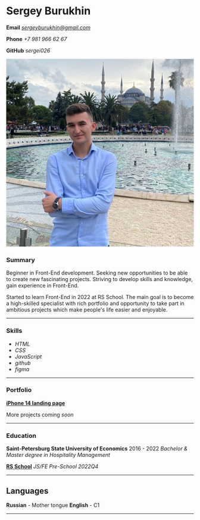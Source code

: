 # Sergey Burukhin
**Email** *sergeyburukhin@gmail.com*

**Phone** *+7 981 966 62 67*

**GitHub** *sergei026*

![profile-photo](assets/img/avatar.jpg)

### Summary

Beginner in Front-End development. Seeking new opportunities to be able to create new fascinating projects. Striving to develop skills and knowledge, gain experience in Front-End.

Started to learn Front-End in 2022 at RS School. The main goal is to become a high-skilled specialist with rich portfolio and opportunity to take part in ambitious projects which make people's life easier and enjoyable.

***************

### Skills

* *HTML*
* *CSS*
* *JavaScript*
* *github*
* *figma*

***************

### Portfolio

[**iPhone 14 landing page**](https://sergei026.github.io/apple/)

More projects coming *soon*

***************

### Education

**Saint-Petersburg State University of Economics** 2016 - 2022
*Bachelor & Master degree in Hospitality Management*

[**RS School**](https://rs.school/)
*JS/FE Pre-School 2022Q4*

***************
## Languages

**Russian** - Mother tongue
**English** - C1

***************